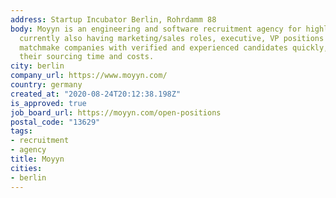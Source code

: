 ```yaml
---
address: Startup Incubator Berlin, Rohrdamm 88
body: Moyyn is an engineering and software recruitment agency for highly skilled professionals,
  currently also having marketing/sales roles, executive, VP positions and more. We
  matchmake companies with verified and experienced candidates quickly, thereby reducing
  their sourcing time and costs.
city: berlin
company_url: https://www.moyyn.com/
country: germany
created_at: "2020-08-24T20:12:38.198Z"
is_approved: true
job_board_url: https://moyyn.com/open-positions
postal_code: "13629"
tags:
- recruitment
- agency
title: Moyyn
cities:
- berlin
---
```

